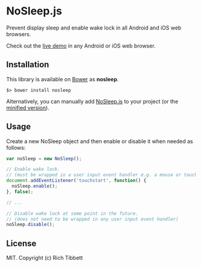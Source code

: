 # NoSleep.js

Prevent display sleep and enable wake lock in all Android and iOS web browsers.

Check out the [live demo](https://richtr.github.io/NoSleep.js/example.html) in any Android or iOS web browser.

## Installation

This library is available on [Bower](http://bower.io/) as **nosleep**.

    $> bower install nosleep

Alternatively, you can manually add [NoSleep.js](https://github.com/richtr/NoSleep.js/blob/master/NoSleep.js) to your project (or the [minified version](https://github.com/richtr/NoSleep.js/blob/master/NoSleep.min.js)).

## Usage

Create a new NoSleep object and then enable or disable it when needed as follows:

``` javascript
var noSleep = new NoSleep();

// Enable wake lock.
// (must be wrapped in a user input event handler e.g. a mouse or touch handler)
document.addEventListener('touchstart', function() {
  noSleep.enable();
}, false);

// ...

// Disable wake lock at some point in the future.
// (does not need to be wrapped in any user input event handler)
noSleep.disable();
```

## License

MIT. Copyright (c) Rich Tibbett

